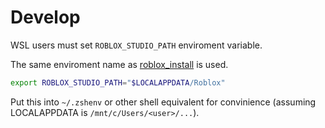 # Develop

WSL users must set `ROBLOX_STUDIO_PATH` enviroment variable.

The same enviroment name as [roblox_install][roblox-install] is used.

```bash
export ROBLOX_STUDIO_PATH="$LOCALAPPDATA/Roblox"
```

Put this into `~/.zshenv` or other shell equivalent for convinience (assuming LOCALAPPDATA is `/mnt/c/Users/<user>/...`).

[roblox-install]: https://github.com/Kampfkarren/roblox-install/blob/80bd5d20dabbbc9e6c19b80cedc735279d57ad38/src/lib.rs#L15

